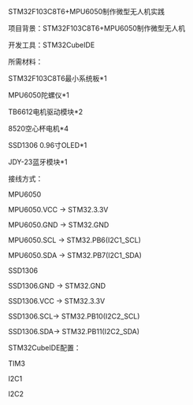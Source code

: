 STM32F103C8T6+MPU6050制作微型无人机实践


项目背景：STM32F103C8T6+MPU6050制作微型无人机

开发工具：STM32CubeIDE

所需材料：

STM32F103C8T6最小系统板*1

MPU6050陀螺仪*1

TB6612电机驱动模块*2

8520空心杯电机*4

SSD1306 0.96寸OLED*1

JDY-23蓝牙模块*1

接线方式：

MPU6050

MPU6050.VCC -> STM32.3.3V

MPU6050.GND -> STM32.GND

MPU6050.SCL -> STM32.PB6(I2C1_SCL)

MPU6050.SDA -> STM32.PB7(I2C1_SDA)

SSD1306

SSD1306.GND -> STM32.GND

SSD1306.VCC -> STM32.3.3V

SSD1306.SCL-> STM32.PB10(I2C2_SCL)

SSD1306.SDA-> STM32.PB11(I2C2_SDA)

STM32CubeIDE配置：

TIM3



I2C1



I2C2


